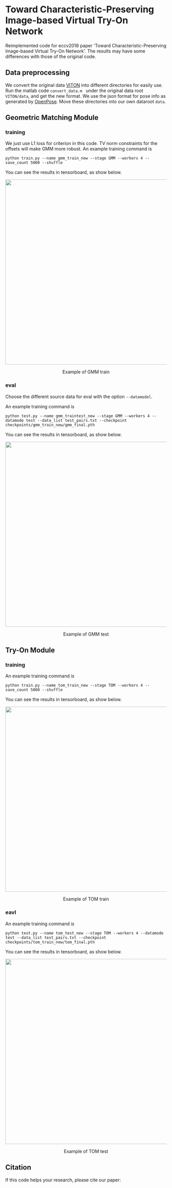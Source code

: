 # Toward Characteristic-Preserving Image-based Virtual Try-On Network

Reimplemented code for eccv2018 paper 'Toward Characteristic-Preserving Image-based Virtual Try-On Network'. 
The results may have some differences with those of the original code.

## Data preprocessing

We convert the original data [VITON](https://github.com/xthan/VITON) into different directories for easily use. 
Run the matlab code ```convert_data.m ``` under the original data root ```VITON/data```, and get the new format.
We use the json format for pose info as generated by [OpenPose](https://github.com/CMU-Perceptual-Computing-Lab/openpose).
Move these directories into our own dataroot ```data```.

## Geometric Matching Module

### training
We just use L1 loss for criterion in this code. 
TV norm constraints for the offsets will make GMM more robust.
An example training command is
```
python train.py --name gmm_train_new --stage GMM --workers 4 --save_count 5000 --shuffle
```
You can see the results in tensorboard, as show below.
<div align="center">
  <img src="examples/gmm_train_example.png" width="576px" />
    <p>Example of GMM train</p>
</div>

### eval

Choose the different source data for eval with the option ```--datamodel```.

An example training command is
```
python test.py --name gmm_traintest_new --stage GMM --workers 4 --datamode test --data_list test_pairs.txt --checkpoint checkpoints/gmm_train_new/gmm_final.pth
```

You can see the results in tensorboard, as show below.
<div align="center">
  <img src="examples/gmm_test_example.png" width="576px" />
    <p>Example of GMM test</p>
</div>

## Try-On Module
### training
An example training command is
```
python train.py --name tom_train_new --stage TOM --workers 4 --save_count 5000 --shuffle 
```
You can see the results in tensorboard, as show below.
<div align="center">
  <img src="examples/tom_train_example.png" width="576px" />
    <p>Example of TOM train</p>
</div>


### eavl
An example training command is
```
python test.py --name tom_test_new --stage TOM --workers 4 --datamode test --data_list test_pairs.txt --checkpoint checkpoints/tom_train_new/tom_final.pth
```
You can see the results in tensorboard, as show below.
<div align="center">
  <img src="examples/tom_test_example.png" width="576px" />
    <p>Example of TOM test</p>
</div>


## Citation
If this code helps your research, please cite our paper:

